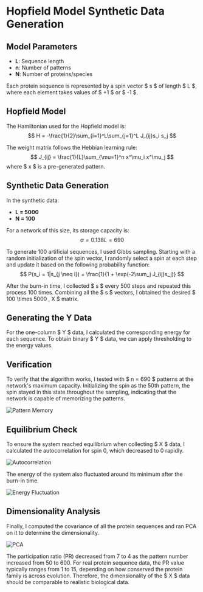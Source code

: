 # Hopfield Model Synthetic Data Generation

## Model Parameters
- **L**: Sequence length
- **n**: Number of patterns
- **N**: Number of proteins/species

Each protein sequence is represented by a spin vector $ s $ of length $ L $, where each element takes values of $ +1 $ or $ -1 $.

## Hopfield Model

The Hamiltonian used for the Hopfield model is:
$$ H = -\frac{1}{2}\sum_{i=1}^L\sum_{j=1}^L J_{ij}s_i s_j $$

The weight matrix follows the Hebbian learning rule:
$$ J_{ij} = \frac{1}{L}\sum_{\mu=1}^n x^\mu_i x^\mu_j $$
where $ x $ is a pre-generated pattern.

## Synthetic Data Generation

In the synthetic data:
- **L = 5000**
- **N = 100**

For a network of this size, its storage capacity is:
$$ \alpha = 0.138 L = 690 $$

To generate 100 artificial sequences, I used Gibbs sampling. Starting with a random initialization of the spin vector, I randomly select a spin at each step and update it based on the following probability function:
$$ P(s_i = 1|s_{j \neq i}) = \frac{1}{1 + \exp(-2\sum_j J_{ij}s_j)} $$

After the burn-in time, I collected $ s $ every 500 steps and repeated this process 100 times. Combining all the $ s $ vectors, I obtained the desired $ 100 \times 5000 \, X $ matrix.

## Generating the Y Data

For the one-column $ Y $ data, I calculated the corresponding energy for each sequence. To obtain binary $ Y $ data, we can apply thresholding to the energy values.

## Verification

To verify that the algorithm works, I tested with $ n = 690 $ patterns at the network's maximum capacity. Initializing the spin as the 50th pattern, the spin stayed in this state throughout the sampling, indicating that the network is capable of memorizing the patterns.

![Pattern Memory](https://github.com/Oldcharm/hofield-synthetic-data/assets/60882513/5b8c5d8f-05e1-4736-a0eb-9d9c9c1e43d2)

## Equilibrium Check

To ensure the system reached equilibrium when collecting $ X $ data, I calculated the autocorrelation for spin 0, which decreased to 0 rapidly.

![Autocorrelation](https://github.com/Oldcharm/hofield-synthetic-data/assets/60882513/61339bf6-5f7e-4732-8bdb-c074f3294654)

The energy of the system also fluctuated around its minimum after the burn-in time.

![Energy Fluctuation](https://github.com/Oldcharm/hofield-synthetic-data/assets/60882513/68487710-685a-4d54-b058-869e5746c544)

## Dimensionality Analysis

Finally, I computed the covariance of all the protein sequences and ran PCA on it to determine the dimensionality.

![PCA](https://github.com/Oldcharm/hofield-synthetic-data/assets/60882513/b236b84b-42f4-4584-943b-daa6f45596b1)

The participation ratio (PR) decreased from 7 to 4 as the pattern number increased from 50 to 600. For real protein sequence data, the PR value typically ranges from 1 to 15, depending on how conserved the protein family is across evolution. Therefore, the dimensionality of the $ X $ data should be comparable to realistic biological data.
